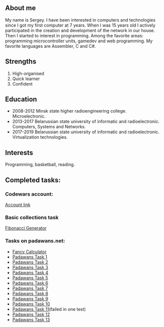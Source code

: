 

## About me

My name is Sergey. I have been interested in computers and technologies since I got my first computer at 7 years. When I was 15 years old I actively participated in the creation and development of the network in our house. Then I started to interest in programming. Among the favorite areas: programming microcontroller units, gamedev and web programming. My favorite languages are Assembler, C and C#.

## Strengths

1. High-organised
2. Quick learner
3. Confident

## Education
 
- 2008-2012 Minsk state higher radioengineering college. Microelectronic.
- 2013-2017 Belarussian state university of informatic and radioelectronic. Computers, Systems and Networks.
- 2017-2019 Belarussian state university of informatic and radioelectronic. Virtualization technologies.
 
## Interests
 
Programming, basketball, reading.
 
## Completed  tasks:

### Codewars account:
[Account link](https://www.codewars.com/users/Firewind)

### Basic collections task
[Fibonacci Generator](https://github.com/SZubovich/FibonacciGenerator)
 
### Tasks on padawans.net:
- [Fancy Calculator](https://github.com/SZubovich/FancyCalc)
- [Padawans Task 1](https://github.com/SZubovich/PadawansTask1)
- [Padawans Task 2](https://github.com/SZubovich/PadawansTask2)
- [Padawans Task 3](https://github.com/SZubovich/PadawansTask3)
- [Padawans Task 4](https://github.com/SZubovich/PadawansTask4)
- [Padawans Task 5](https://github.com/SZubovich/PadawansTask5)
- [Padawans Task 6](https://github.com/SZubovich/PadawansTask6)
- [Padawans Task 7](https://github.com/SZubovich/PadawansTask7)
- [Padawans Task 8](https://github.com/SZubovich/PadawansTask8)
- [Padawans Task 9](https://github.com/SZubovich/PadawansTask9)
- [Padawans Task 10](https://github.com/SZubovich/PadawansTask10)
- [Padawans Task 11](https://github.com/SZubovich/PadawansTask11)(failed in one test)
- [Padawans Task 12](https://github.com/SZubovich/PadawansTask12)
- [Padawans Task 13](https://github.com/SZubovich/PadawansTask13)
